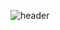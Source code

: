 ![header](https://capsule-render.vercel.app/api?type=venom&color=auto&height=300&section=header&text=Welcome%to%TwooTwoo's%GitHub&fontSize=90)
